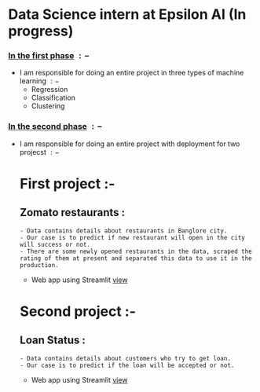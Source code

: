 # Data Science intern at Epsilon AI (In progress)

### <a href='https://github.com/Ibrahim182/Epsilon-AI-Internship/tree/main/First%20phase'>In the first phase</a> $:-$
- I am responsible for doing an entire project in three types of machine learning $:-$ 
    - Regression
    - Classification 
    - Clustering

### <a href='https://github.com/Ibrahim182/Epsilon-AI-Internship/tree/main/Second%20phase'>In the second phase</a> $:-$
- I am responsible for doing an entire project with deployment for two projecst $:-$
    # First project :- 
  ## Zomato restaurants :
      - Data contains details about restaurants in Banglore city.
      - Our case is to predict if new restaurant will open in the city will success or not.
      - There are some newly opened restaurants in the data, scraped the rating of them at present and separated this data to use it in the production.
    - Web app using Streamlit <a href='https://ibrahim182-restaurant-deployment-app-dpgs2p.streamlit.app/'>view</a>
    
    # Second project :- 
  ## Loan Status :
      - Data contains details about customers who try to get loan.
      - Our case is to predict if the loan will be accepted or not.
    - Web app using Streamlit <a href='https://ibrahim182-loan-deployment-app-ba6zh6.streamlit.app/'>view</a>
